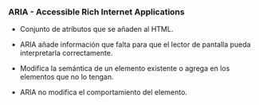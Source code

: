 ### ARIA - Accessible Rich Internet Applications

* Conjunto de atributos que se añaden al HTML.

* ARIA añade información que falta para que el lector de pantalla pueda interpretarla correctamente.

* Modifica la semántica de un elemento existente o agrega en los elementos que no lo tengan.

* ARIA no modifica el comportamiento del elemento. 
